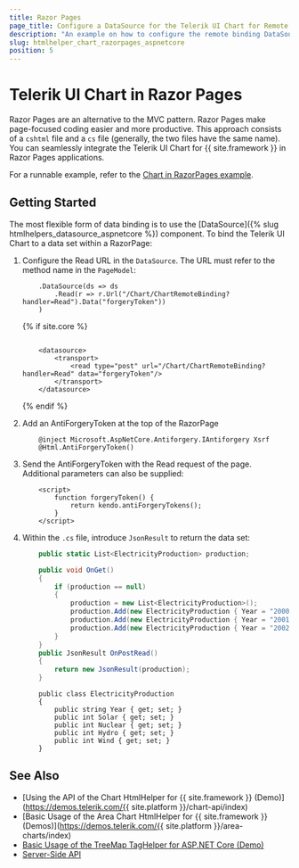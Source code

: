 ```yaml
---
title: Razor Pages
page_title: Configure a DataSource for the Telerik UI Chart for Remote Binding in Razor Pages.
description: "An example on how to configure the remote binding DataSource to populate the Telerik UI Chart component for  {{ site.framework }} (MVC 6 or {{ site.framework }} MVC) in Razor Pages."
slug: htmlhelper_chart_razorpages_aspnetcore
position: 5
---
```


# Telerik UI Chart in Razor Pages

Razor Pages are an alternative to the MVC pattern. Razor Pages make page-focused coding easier and more productive. This approach consists of a `cshtml` file and a `cs` file (generally, the two files have the same name). You can seamlessly integrate the Telerik UI Chart for {{ site.framework }} in Razor Pages applications.

For a runnable example, refer to the [Chart in RazorPages example](https://github.com/telerik/ui-for-aspnet-core-examples/blob/master/Telerik.Examples.RazorPages/Telerik.Examples.RazorPages/Pages/Chart/ChartRemoteBinding.cshtml).

## Getting Started

The most flexible form of data binding is to use the [DataSource]({% slug htmlhelpers_datasource_aspnetcore %}) component. To bind the Telerik UI Chart to a data set within a RazorPage:

1. Configure the Read URL in the `DataSource`. The URL must refer to the method name in the `PageModel`:

    ```HtmlHelper
        .DataSource(ds => ds
            .Read(r => r.Url("/Chart/ChartRemoteBinding?handler=Read").Data("forgeryToken"))
        )
    ```
    {% if site.core %}
    ```TagHelper

        <datasource>
            <transport>
                <read type="post" url="/Chart/ChartRemoteBinding?handler=Read" data="forgeryToken"/>
            </transport>
        </datasource>

    ```
    {% endif %}

2. Add an AntiForgeryToken at the top of the RazorPage

    ```
        @inject Microsoft.AspNetCore.Antiforgery.IAntiforgery Xsrf
        @Html.AntiForgeryToken()
    ```

3. Send the AntiForgeryToken with the Read request of the page. Additional parameters can also be supplied:

    ```
        <script>
            function forgeryToken() {
                return kendo.antiForgeryTokens();
            }
        </script>
    ```

4. Within the `.cs` file, introduce `JsonResult` to return the data set:

    ```tab-.cs
        public static List<ElectricityProduction> production;

        public void OnGet()
        {
            if (production == null)
            {
                production = new List<ElectricityProduction>();
                production.Add(new ElectricityProduction { Year = "2000", Solar = 18, Nuclear = 31807, Hydro = 4727, Wind = 62206 });
                production.Add(new ElectricityProduction { Year = "2001", Solar = 24, Nuclear = 43864, Hydro = 6759, Wind = 63708 });
                production.Add(new ElectricityProduction { Year = "2002", Solar = 30, Nuclear = 26270, Hydro = 9342, Wind = 63016 });
            }
        }
        public JsonResult OnPostRead()
        {
            return new JsonResult(production);
        }
    ```
    ```tab-Model
        public class ElectricityProduction
        {
            public string Year { get; set; }
            public int Solar { get; set; }
            public int Nuclear { get; set; }
            public int Hydro { get; set; }
            public int Wind { get; set; }
        }
    ```
    
## See Also

* [Using the API of the Chart HtmlHelper for {{ site.framework }} (Demo)](https://demos.telerik.com/{{ site.platform }}/chart-api/index)
* [Basic Usage of the Area Chart HtmlHelper for {{ site.framework }} (Demos)](https://demos.telerik.com/{{ site.platform }}/area-charts/index)
* [Basic Usage of the TreeMap TagHelper for ASP.NET Core (Demo)](https://demos.telerik.com/aspnet-core/treemap/tag-helper)
* [Server-Side API](/api/chart)
